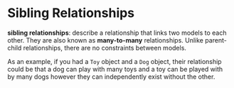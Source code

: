 # Sibling Relationships

**sibling relationships**: describe a relationship that links two models to each other. They are also known as **many-to-many** relationships. Unlike parent-child relationships, there are no constraints between models.

As an example, if you had a `Toy` object and a `Dog` object, their relationship could be that a dog can play with many toys and a toy can be played with by many dogs however they can independently exist without the other.
